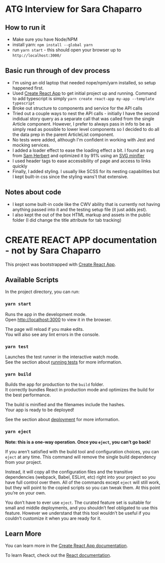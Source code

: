 # ATG Interview for Sara Chaparro

## How to run it
- Make sure you have Node/NPM
- install yarn: `npm install --global yarn`
- run `yarn start` - this should open your browser up to `http://localhost:3000/`

## Basic run through of dev process
- I'm using an old laptop that needed nope/npm/yarn installed, so setup happened first.
- Used [Create React App](https://github.com/facebook/create-react-app) to get initial project up and running. Command to add typescript is simply `yarn create react-app my-app --template typescript`
- Broke out structure to components and service for the API calls
- Tried out a couple ways to nest the API calls - initially I have the second indidual story query as a separate call that was called from the single Article component. However, I prefer to always pass in info to be as simply read as possible to lower level components so I decided to do all the data prep in the parent ArticleList component.
- No tests were added, although I'm confident in working with Jest and mocking services.
- I added a loader effect to ease the loading effect a bit. I found an svg from [Sam Herbert](https://samherbert.net/svg-loaders/) and optimized it by 91% using an [SVG minifier](https://svgomg.net/)
- I used header tags to ease accessibility of page and access to links quickly
- Finally, I added styling. I usually like SCSS for its nesting capabilities but I kept built-in css since the styling wans't that extensive.

## Notes about code
- I kept some built-in code like the CWV ability that is currently not having anything passed into it and the testing setup file (it just adds jest).
- I also kept the out of the box HTML markup and assets in the public folder (I did change the title attribute for tab tracking)


# CREATE REACT APP documentation - not by Sara Chaparro

This project was bootstrapped with [Create React App](https://github.com/facebook/create-react-app).

## Available Scripts

In the project directory, you can run:

### `yarn start`

Runs the app in the development mode.\
Open [http://localhost:3000](http://localhost:3000) to view it in the browser.

The page will reload if you make edits.\
You will also see any lint errors in the console.

### `yarn test`

Launches the test runner in the interactive watch mode.\
See the section about [running tests](https://facebook.github.io/create-react-app/docs/running-tests) for more information.

### `yarn build`

Builds the app for production to the `build` folder.\
It correctly bundles React in production mode and optimizes the build for the best performance.

The build is minified and the filenames include the hashes.\
Your app is ready to be deployed!

See the section about [deployment](https://facebook.github.io/create-react-app/docs/deployment) for more information.

### `yarn eject`

**Note: this is a one-way operation. Once you `eject`, you can’t go back!**

If you aren’t satisfied with the build tool and configuration choices, you can `eject` at any time. This command will remove the single build dependency from your project.

Instead, it will copy all the configuration files and the transitive dependencies (webpack, Babel, ESLint, etc) right into your project so you have full control over them. All of the commands except `eject` will still work, but they will point to the copied scripts so you can tweak them. At this point you’re on your own.

You don’t have to ever use `eject`. The curated feature set is suitable for small and middle deployments, and you shouldn’t feel obligated to use this feature. However we understand that this tool wouldn’t be useful if you couldn’t customize it when you are ready for it.

## Learn More

You can learn more in the [Create React App documentation](https://facebook.github.io/create-react-app/docs/getting-started).

To learn React, check out the [React documentation](https://reactjs.org/).
